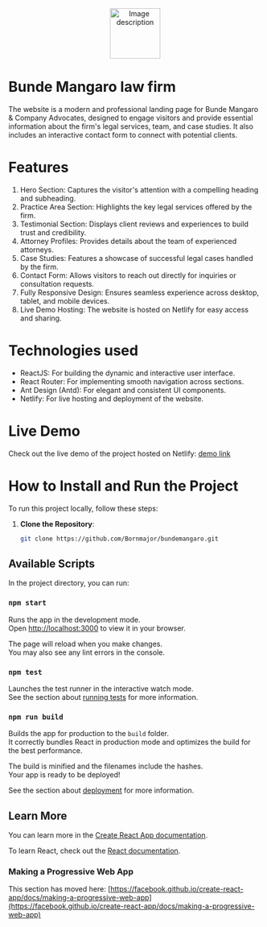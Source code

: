 <div align="center">
    <img src="https://github.com/user-attachments/assets/4ae8c882-40ec-4e9d-a067-19f813a5a3ad" alt="Image description" width="100">
</div>


# Bunde Mangaro law firm

The website is a modern and professional landing page for Bunde Mangaro & Company Advocates, designed to engage visitors and provide essential information about the firm's legal services, team, and case studies. It also includes an interactive contact form to connect with potential clients.


# Features
1. Hero Section: Captures the visitor's attention with a compelling heading and subheading.
2. Practice Area Section: Highlights the key legal services offered by the firm.
3. Testimonial Section: Displays client reviews and experiences to build trust and credibility.
4. Attorney Profiles: Provides details about the team of experienced attorneys.
5. Case Studies: Features a showcase of successful legal cases handled by the firm.
6. Contact Form: Allows visitors to reach out directly for inquiries or consultation requests.
7. Fully Responsive Design: Ensures seamless experience across desktop, tablet, and mobile devices.
8. Live Demo Hosting: The website is hosted on Netlify for easy access and sharing.

# Technologies used
* ReactJS: For building the dynamic and interactive user interface.
* React Router: For implementing smooth navigation across sections.
* Ant Design (Antd): For elegant and consistent UI components.
* Netlify: For live hosting and deployment of the website.

# Live Demo

Check out the live demo of the project hosted on Netlify: [demo link](https://bundemangaro.netlify.app/)


# How to Install and Run the Project

To run this project locally, follow these steps:

1. **Clone the Repository**:
   ```bash
   git clone https://github.com/Bornmajor/bundemangaro.git

## Available Scripts

In the project directory, you can run:

### `npm start`

Runs the app in the development mode.\
Open [http://localhost:3000](http://localhost:3000) to view it in your browser.

The page will reload when you make changes.\
You may also see any lint errors in the console.

### `npm test`

Launches the test runner in the interactive watch mode.\
See the section about [running tests](https://facebook.github.io/create-react-app/docs/running-tests) for more information.

### `npm run build`

Builds the app for production to the `build` folder.\
It correctly bundles React in production mode and optimizes the build for the best performance.

The build is minified and the filenames include the hashes.\
Your app is ready to be deployed!

See the section about [deployment](https://facebook.github.io/create-react-app/docs/deployment) for more information.

## Learn More

You can learn more in the [Create React App documentation](https://facebook.github.io/create-react-app/docs/getting-started).

To learn React, check out the [React documentation](https://reactjs.org/).


### Making a Progressive Web App

This section has moved here: [https://facebook.github.io/create-react-app/docs/making-a-progressive-web-app](https://facebook.github.io/create-react-app/docs/making-a-progressive-web-app)



